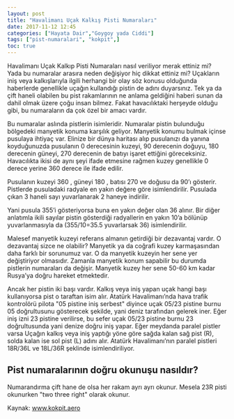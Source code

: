 ```yaml
---
layout: post
title: "Havalimanı Uçak Kalkış Pisti Numaraları"
date: 2017-11-12 12:45
categories: ["Hayata Dair","Goygoy yada Ciddi"]
tags: ["pist-numaralari", "kokpit",]
toc: true
---
```


Havalimanı Uçak Kalkıp Pisti Numaraları nasıl veriliyor merak ettiniz mi? Yada bu numaralar arasıra neden değişiyor hiç dikkat ettiniz mi? Uçakların iniş veya kalkışlarıyla ilgili herhangi bir olay söz konusu olduğunda haberlerde genellikle uçağın kullandığı pistin de adını duyarsınız. Tek ya da çift haneli olabilen bu pist rakamlarının ne anlama geldiğini haberi sunan da dahil olmak üzere çoğu insan bilmez. Fakat havacılıktaki herşeyde olduğu gibi, bu numaraların da çok özel bir amacı vardır. 

Bu numaralar aslında pistlerin isimleridir. Numaralar pistin bulunduğu bölgedeki manyetik konuma karşılık geliyor. Manyetik konumu bulmak içinse pusulaya ihtiyaç var. Elinize bir dünya haritası alıp pusulanızı da yanına koyduğunuzda pusulanın 0 derecesinin kuzeyi, 90 derecenin doğuyu, 180 derecenin güneyi, 270 derecenin de batıyı işaret ettiğini göreceksiniz. Havacılıkta ikisi de aynı şeyi ifade etmesine rağmen kuzey genellikle 0 derece yerine 360 derece ile ifade edilir. 

Pusulanın kuzeyi 360 , güneyi 180 , batısı 270 ve doğusu da 90’ı gösterir. Pistlerde pusuladaki radyale en yakın değere göre isimlendirilir. Pusulada çıkan 3 haneli sayı yuvarlanarak 2 haneye indirilir.

Yani pusula 355’i gösteriyorsa buna en yakın değer olan 36 alınır. Bir diğer anlatımla ikili sayılar pistin gösterdiği radyallerin en yakın 10’a bölünüp yuvarlanmasıyla da (355/10=35.5 yuvarlarsak 36) isimlendirilir. 

Malesef manyetik kuzeyi referans almanın getirdiği bir dezavantaj vardır. O dezavantaj sizce ne olabilir? Manyetik ya da coğrafi kuzey karmaşasından daha farklı bir sorunumuz var. O da manyetik kuzeyin her sene yer değiştiriyor olmasıdır. Zamanla manyetik konum sapabilir bu durumda pistlerin numaraları da değişir. Manyetik kuzey her sene 50-60 km kadar Rusya’ya doğru hareket etmektedir.

Ancak her pistin iki başı vardır. Kalkış veya iniş yapan uçak hangi başı kullanıyorsa pist o taraftan isim alır. Atatürk Havalimanı’nda hava trafik kontrolörü pilota "05 pistine iniş serbest" diyince uçak 05/23 pistine burnu 05 doğrultusunu gösterecek şekilde, yani deniz tarafından gelerek iner. Eğer iniş izni 23 pistine verilirse, bu sefer uçak 05/23 pistine burnu 23 doğrultusunda yani denize doğru iniş yapar. Eğer meydanda paralel pistler varsa Uçağın kalkış veya iniş yaptığı yöne göre sağda kalan sağ pist (R), solda kalan ise sol pist (L) adını alır. Atatürk Havalimanı’nın paralel pistleri 18R/36L ve 18L/36R şeklinde isimlendiriliyor.

## Pist numaralarının doğru okunuşu nasıldır?
Numarandırma çift hane de olsa her rakam ayrı ayrı okunur. Mesela 23R pisti okunurken "two three right" olarak okunur.

Kaynak: www.kokpit.aero
    